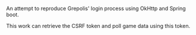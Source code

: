 An attempt to reproduce Grepolis' login process using OkHttp and Spring 
boot.

This work can retrieve the CSRF token and poll game data using this 
token.
